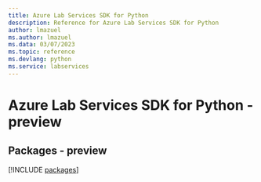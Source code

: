 ```yaml
---
title: Azure Lab Services SDK for Python
description: Reference for Azure Lab Services SDK for Python
author: lmazuel
ms.author: lmazuel
ms.data: 03/07/2023
ms.topic: reference
ms.devlang: python
ms.service: labservices
---
```

# Azure Lab Services SDK for Python - preview
## Packages - preview
[!INCLUDE [packages](lab-services-index.md)]